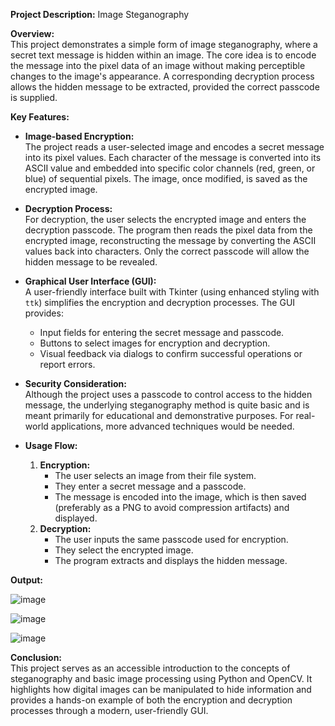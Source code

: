 **Project Description:** Image Steganography

**Overview:**  
This project demonstrates a simple form of image steganography, where a secret text message is hidden within an image. The core idea is to encode the message into the pixel data of an image without making perceptible changes to the image's appearance. A corresponding decryption process allows the hidden message to be extracted, provided the correct passcode is supplied.

**Key Features:**

- **Image-based Encryption:**  
  The project reads a user-selected image and encodes a secret message into its pixel values. Each character of the message is converted into its ASCII value and embedded into specific color channels (red, green, or blue) of sequential pixels. The image, once modified, is saved as the encrypted image.

- **Decryption Process:**  
  For decryption, the user selects the encrypted image and enters the decryption passcode. The program then reads the pixel data from the encrypted image, reconstructing the message by converting the ASCII values back into characters. Only the correct passcode will allow the hidden message to be revealed.

- **Graphical User Interface (GUI):**  
  A user-friendly interface built with Tkinter (using enhanced styling with `ttk`) simplifies the encryption and decryption processes. The GUI provides:
  - Input fields for entering the secret message and passcode.
  - Buttons to select images for encryption and decryption.
  - Visual feedback via dialogs to confirm successful operations or report errors.

- **Security Consideration:**  
  Although the project uses a passcode to control access to the hidden message, the underlying steganography method is quite basic and is meant primarily for educational and demonstrative purposes. For real-world applications, more advanced techniques would be needed.

- **Usage Flow:**  
  1. **Encryption:**  
     - The user selects an image from their file system.
     - They enter a secret message and a passcode.
     - The message is encoded into the image, which is then saved (preferably as a PNG to avoid compression artifacts) and displayed.
  2. **Decryption:**  
     - The user inputs the same passcode used for encryption.
     - They select the encrypted image.
     - The program extracts and displays the hidden message.

**Output:**

![image](https://github.com/user-attachments/assets/160525db-5370-4d79-93ba-16eff9d2a547)

![image](https://github.com/user-attachments/assets/35d7a34e-500f-4816-85ab-550f8f9d6d80)

![image](https://github.com/user-attachments/assets/90fc3554-1e07-4f25-ba9d-b025af9a128c)

**Conclusion:**  
This project serves as an accessible introduction to the concepts of steganography and basic image processing using Python and OpenCV. It highlights how digital images can be manipulated to hide information and provides a hands-on example of both the encryption and decryption processes through a modern, user-friendly GUI.
